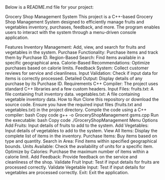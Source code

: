 
Below is a README.md file for your project:

Grocery Shop Management System
This project is a C++-based Grocery Shop Management System designed to efficiently manage fruits and vegetables inventory, purchases, feedback, and more. The program enables users to interact with the system through a menu-driven console application.

Features
Inventory Management: Add, view, and search for fruits and vegetables in the system.
Purchase Functionality: Purchase items and track them by Purchase ID.
Region-Based Search: Find items available in a specific geographical area.
Calorie-Based Recommendations: Optimize purchases based on calorie limits.
Feedback System: Collect customer reviews for service and cleanliness.
Input Validation: Check if input data for items is correctly processed.
Detailed Output: Display details of any purchase by its Purchase ID.
Requirements
C++ Compiler: The project uses standard C++ libraries and a few custom headers.
Input Files:
fruits.txt: A file containing fruit inventory data.
vegetables.txt: A file containing vegetable inventory data.
How to Run
Clone this repository or download the source code.
Ensure you have the required input files (fruits.txt and vegetables.txt) in the project directory.
Compile the code using a C++ compiler:
bash
Copy code
g++ -o GroceryShopManagement gsms.cpp
Run the executable:
bash
Copy code
./GroceryShopManagement
Menu Options
Add Fruits: Input details of fruits to add to the system.
Add Vegetables: Input details of vegetables to add to the system.
View All Items: Display the complete list of items in the inventory.
Purchase Items: Buy items based on type and quantity.
Search in Area: Find items within specified geographical bounds.
Units Available: Check the availability of units for a specific item.
Optimize by Calories: Purchase the maximum number of items within a calorie limit.
Add Feedback: Provide feedback on the service and cleanliness of the shop.
Validate Fruit Input: Test if input details for fruits are processed correctly.
Validate Vegetable Input: Test if input details for vegetables are processed correctly.
Exit: Exit the application.
